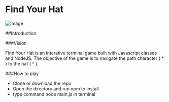 # Find Your Hat

![image](https://user-images.githubusercontent.com/29739432/125795331-3552cce4-b9dc-45d3-9a20-842bd1f0c8d7.png)

##Introduction

###Vision

Find Your Hat is an interative terminal game built with Javascript classes and NodeJS. The objective of the game is to navigate the path character ( * ) to the hat ( ^ ). 

###How to play

* Clone or download the repo
* Open the directory and run npm to install
* type command node main.js in terminal
